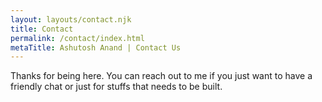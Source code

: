```yaml
---
layout: layouts/contact.njk
title: Contact
permalink: /contact/index.html
metaTitle: Ashutosh Anand | Contact Us
---
```

Thanks for being here. You can reach out to me if you just want to have a friendly chat or just for stuffs that needs to be built.